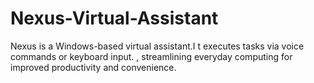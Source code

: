 # Nexus-Virtual-Assistant
Nexus is a Windows-based virtual assistant.I t executes tasks via voice commands or keyboard input. , streamlining everyday computing for improved productivity and convenience.
